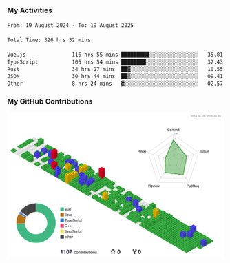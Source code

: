 ### My Activities

<!--START_SECTION:waka-->

```txt
From: 19 August 2024 - To: 19 August 2025

Total Time: 326 hrs 32 mins

Vue.js               116 hrs 55 mins █████████░░░░░░░░░░░░░░░░   35.81 %
TypeScript           105 hrs 54 mins ████████░░░░░░░░░░░░░░░░░   32.43 %
Rust                 34 hrs 27 mins  ██▓░░░░░░░░░░░░░░░░░░░░░░   10.55 %
JSON                 30 hrs 44 mins  ██▒░░░░░░░░░░░░░░░░░░░░░░   09.41 %
Other                8 hrs 24 mins   ▓░░░░░░░░░░░░░░░░░░░░░░░░   02.57 %
```

<!--END_SECTION:waka-->

### My GitHub Contributions

![](./profile-3d-contrib/profile-gitblock.svg)
